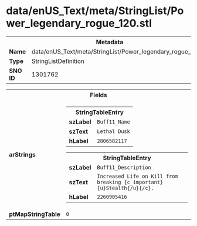<h1>data/enUS_Text/meta/StringList/Power_legendary_rogue_120.stl</h1><table><tr><th colspan="100%">Metadata</th></tr><tr><td><b>Name</b></td><td>data/enUS_Text/meta/StringList/Power_legendary_rogue_120.stl</td></tr><tr><td><b>Type</b></td><td>StringListDefinition</td></tr><tr><td><b>SNO ID</b></td><td>1301762</td></tr></table>

<table><tr><th colspan="100%">Fields</th></tr><tr><td><b>arStrings</b></td><td><table><tr><th colspan="100%">StringTableEntry</th></tr><tr><td><b>szLabel</b></td><td><code>Buff11_Name</code></td></tr><tr><td><b>szText</b></td><td><code>Lethal Dusk</code></td></tr><tr><td><b>hLabel</b></td><td><code>2806582117</code></td></tr></table>


<table><tr><th colspan="100%">StringTableEntry</th></tr><tr><td><b>szLabel</b></td><td><code>Buff11_Description</code></td></tr><tr><td><b>szText</b></td><td><code>Increased Life on Kill from breaking {c_important}{u}Stealth{/u}{/c}.</code></td></tr><tr><td><b>hLabel</b></td><td><code>2260905416</code></td></tr></table>


</td></tr><tr><td><b>ptMapStringTable</b></td><td><code>0</code></td></tr></table>

